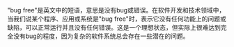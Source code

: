 "bug free"是英文中的短语，意思是没有bug或错误。在软件开发和技术领域中，当我们说某个程序、应用或系统是"bug free"时，表示它没有任何功能上的问题或缺陷，可以正常运行并且没有任何错误。这是一个理想状态，但实际上很难达到完全没有bug的程度，因为复杂的软件系统总会存在一些潜在的问题。